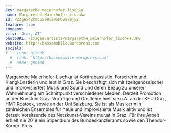 ```yaml
---
key: margarethe_maierhofer-lischka
name: Margarethe Maierhofer-Lischka
id: PZ3g6x42k9cu5e9siNoFQV8Z6jy2
feature: true
company: 
city: 'Graz, AT'
photoURL: /images/artists/margarethe_maierhofer_lischka.JPG
website: http://bassomobile.wordpress.com
socials:
#  - icon: github
  #  link: 'http://bassomobile.wordpress.com'
  #  name: ghname
---
```

Margarethe Maierhofer-Lischka ist Kontrabassistin, Forscherin und
Klangkünstlerin und lebt in Graz. Sie beschäftigt sich mit
(zeitgenössischer und improvisierter) Musik und Sound und deren Bezug zu
unserer Wahrnehmung am Schnittpunkt verschiedener Medien. Derzeit
Promotion an der Kunstuni Graz. Vorträge und Gastlehre hielt sie u.A. an
der KFU Graz, HMT Rostock, sowie an der Uni Salzburg. Sie ist als
Musikerin in zahlreichen Ensembles für neue und improvisierte Musik
aktiv und ist derzeit Vorsitzende des Netzkunst-Vereins mur.at in Graz.
Für ihre Arbeit erhielt sie 2018 ein Stipendium des Bundeskanzleramts
sowie den Theodor-Körner-Preis.
